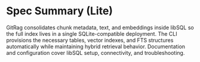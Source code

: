 # Spec Summary (Lite)

GitRag consolidates chunk metadata, text, and embeddings inside libSQL so the full index lives in a single SQLite-compatible deployment. The CLI provisions the necessary tables, vector indexes, and FTS structures automatically while maintaining hybrid retrieval behavior. Documentation and configuration cover libSQL setup, connectivity, and troubleshooting.
